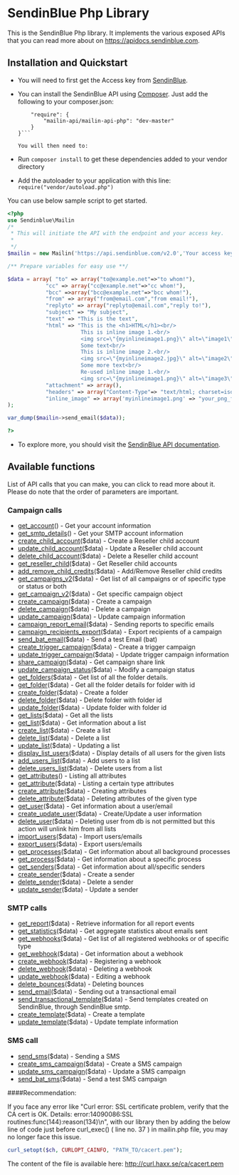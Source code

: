 # SendinBlue Php Library

This is the SendinBlue Php library. It implements the various exposed APIs that you can read more about on https://apidocs.sendinblue.com.


## Installation and Quickstart

 * You will need to first get the Access key from [SendinBlue](https://www.sendinblue.com).

 * You can install the SendinBlue API using [Composer](https://packagist.org/packages/mailin-api/mailin-api-php). Just add the following to your composer.json:

    ```{
        "require": {
            "mailin-api/mailin-api-php": "dev-master"
        }
    }```

   You will then need to:
 * Run ``composer install`` to get these dependencies added to your vendor directory
 * Add the autoloader to your application with this line: ``require("vendor/autoload.php")``

You can use below sample script to get started.

```PHP
<?php
use Sendinblue\Mailin
/*
 * This will initiate the API with the endpoint and your access key.
 *
 */
$mailin = new Mailin('https://api.sendinblue.com/v2.0','Your access key');  

/** Prepare variables for easy use **/ 

$data = array( "to" => array("to@example.net"=>"to whom!"),
			"cc" => array("cc@example.net"=>"cc whom!"),
			"bcc" =>array("bcc@example.net"=>"bcc whom!"),
			"from" => array("from@email.com","from email!"),
			"replyto" => array("replyto@email.com","reply to!"),
			"subject" => "My subject",
			"text" => "This is the text",
			"html" => "This is the <h1>HTML</h1><br/>
					   This is inline image 1.<br/>
					   <img src=\"{myinlineimage1.png}\" alt=\"image1\" border=\"0\"><br/>
					   Some text<br/>
					   This is inline image 2.<br/>
					   <img src=\"{myinlineimage2.jpg}\" alt=\"image2\" border=\"0\"><br/>
					   Some more text<br/>
					   Re-used inline image 1.<br/>
					   <img src=\"{myinlineimage1.png}\" alt=\"image3\" border=\"0\">",
			"attachment" => array(),
			"headers" => array("Content-Type"=> "text/html; charset=iso-8859-1","X-param1"=> "value1", "X-param2"=> "value2",...,"X-Mailin-custom"=>"my custom value", "X-Mailin-IP"=> "102.102.1.2", "X-Mailin-Tag" => "My tag"),
			"inline_image" => array('myinlineimage1.png' => "your_png_files_base64_encoded_chunk_data",'myinlineimage2.jpg' => "your_jpg_files_base64_encoded_chunk_data")
);

var_dump($mailin->send_email($data));

?>
```

 * To explore more, you should visit the [SendinBlue API documentation](https://apidocs.sendinblue.com).

## Available functions

List of API calls that you can make, you can click to read more about it. Please do note that the order of parameters are important.

### Campaign calls

 * [get_account](https://apidocs.sendinblue.com/account/#1)() - Get your account information
 * [get_smtp_details](https://apidocs.sendinblue.com/account/#7)() - Get your SMTP account information
 * [create_child_account](https://apidocs.sendinblue.com/account/#2)($data) - Create a Reseller child account
 * [update_child_account](https://apidocs.sendinblue.com/account/#3)($data) - Update a Reseller child account
 * [delete_child_account](https://apidocs.sendinblue.com/account/#4)($data) - Delete a Reseller child account
 * [get_reseller_child](https://apidocs.sendinblue.com/account/#5)($data) - Get Reseller child accounts
 * [add_remove_child_credits](https://apidocs.sendinblue.com/account/#6)($data) - Add/Remove Reseller child credits
 * [get_campaigns_v2](https://apidocs.sendinblue.com/campaign/#1)($data) - Get list of all campaigns or of specific type or status or both
 * [get_campaign_v2](https://apidocs.sendinblue.com/campaign/#1)($data) - Get specific campaign object
 * [create_campaign](https://apidocs.sendinblue.com/campaign/#2)($data) - Create a campaign
 * [delete_campaign](https://apidocs.sendinblue.com/campaign/#3)($data) - Delete a campaign
 * [update_campaign](https://apidocs.sendinblue.com/campaign/#4)($data) - Update campaign information
 * [campaign_report_email](https://apidocs.sendinblue.com/campaign/#5)($data) - Sending reports to specific emails
 * [campaign_recipients_export](https://apidocs.sendinblue.com/campaign/#6)($data) - Export recipients of a campaign
 * [send_bat_email](https://apidocs.sendinblue.com/campaign/#7)($data) - Send a test Email (bat)
 * [create_trigger_campaign](https://apidocs.sendinblue.com/campaign/#8)($data) - Create a trigger campaign
 * [update_trigger_campaign](https://apidocs.sendinblue.com/campaign/#9)($data) - Update trigger campaign information
 * [share_campaign](https://apidocs.sendinblue.com/campaign/#10)($data) - Get campaign share link
 * [update_campaign_status](https://apidocs.sendinblue.com/campaign/#11)($data) - Modify a campaign status
 * [get_folders](https://apidocs.sendinblue.com/folder/#1)($data) - Get list of all the folder details.
 * [get_folder](https://apidocs.sendinblue.com/folder/#2)($data) - Get all the folder details for folder with id <id>
 * [create_folder](https://apidocs.sendinblue.com/folder/#3)($data) - Create a folder
 * [delete_folder](https://apidocs.sendinblue.com/folder/#4)($data) - Delete folder with folder id <id>
 * [update_folder](https://apidocs.sendinblue.com/folder/#5)($data) - Update folder with folder id <id>
 * [get_lists](https://apidocs.sendinblue.com/list/#1)($data) - Get all the lists
 * [get_list](https://apidocs.sendinblue.com/list/#2)($data) - Get information about a list
 * [create_list](https://apidocs.sendinblue.com/list/#3)($data) - Create a list
 * [delete_list](https://apidocs.sendinblue.com/list/#4)($data) - Delete a list
 * [update_list](https://apidocs.sendinblue.com/list/#5)($data) - Updating a list
 * [display_list_users](https://apidocs.sendinblue.com/list/#8)($data) - Display details of all users for the given lists
 * [add_users_list](https://apidocs.sendinblue.com/list/#6)($data) - Add users to a list
 * [delete_users_list](https://apidocs.sendinblue.com/list/#7)($data) - Delete users from a list
 * [get_attributes](https://apidocs.sendinblue.com/attribute/#1)() - Listing all attributes
 * [get_attribute](https://apidocs.sendinblue.com/attribute/#2)($data) - Listing a certain type attributes
 * [create_attribute](https://apidocs.sendinblue.com/attribute/#3)($data) - Creating attributes
 * [delete_attribute](https://apidocs.sendinblue.com/attribute/#4)($data) - Deleting attributes of the given type
 * [get_user](https://apidocs.sendinblue.com/user/#2)($data) - Get information about a user/email
 * [create_update_user](https://apidocs.sendinblue.com/user/#1)($data) - Create/Update a user information
 * [delete_user](https://apidocs.sendinblue.com/user/#3)($data) - Deleting user from db is not permitted but this action will unlink him from all lists
 * [import_users](https://apidocs.sendinblue.com/user/#4)($data) - Import users/emails
 * [export_users](https://apidocs.sendinblue.com/user/#5)($data) - Export users/emails
 * [get_processes](https://apidocs.sendinblue.com/process/#1)($data) - Get information about all background processes
 * [get_process](https://apidocs.sendinblue.com/process/#2)($data) - Get information about a specific process
 * [get_senders](https://apidocs.sendinblue.com/sender-management/#1)($data) - Get information about all/specific senders
 * [create_sender](https://apidocs.sendinblue.com/sender-management/#2)($data) - Create a sender
 * [delete_sender](https://apidocs.sendinblue.com/sender-management/#3)($data) - Delete a sender
 * [update_sender](https://apidocs.sendinblue.com/sender-management/#4)($data) - Update a sender

### SMTP calls

 * [get_report](https://apidocs.sendinblue.com/report/)($data) - Retrieve information for all report events
 * [get_statistics](https://apidocs.sendinblue.com/statistics/)($data) - Get aggregate statistics about emails sent
 * [get_webhooks](https://apidocs.sendinblue.com/webhooks/#1)($data) - Get list of all registered webhooks or of specific type
 * [get_webhook](https://apidocs.sendinblue.com/webhooks/#2)($data) - Get information about a webhook
 * [create_webhook](https://apidocs.sendinblue.com/webhooks/#3)($data) - Registering a webhook
 * [delete_webhook](https://apidocs.sendinblue.com/webhooks/#5)($data) - Deleting a webhook
 * [update_webhook](https://apidocs.sendinblue.com/webhooks/#4)($data) - Editing a webhook
 * [delete_bounces](https://apidocs.sendinblue.com/bounces/)($data) - Deleting bounces
 * [send_email](https://apidocs.sendinblue.com/tutorial-sending-transactional-email/)($data) - Sending out a transactional email
 * [send_transactional_template](https://apidocs.sendinblue.com/template/)($data) - Send templates created on SendinBlue, through SendinBlue smtp.
 * [create_template](https://apidocs.sendinblue.com/template/#2)($data) - Create a template 
 * [update_template](https://apidocs.sendinblue.com/template/#3)($data) - Update template information

### SMS call

 * [send_sms](https://apidocs.sendinblue.com/mailin-sms/#1)($data) - Sending a SMS
 * [create_sms_campaign](https://apidocs.sendinblue.com/mailin-sms/#2)($data) - Create a SMS campaign
 * [update_sms_campaign](https://apidocs.sendinblue.com/mailin-sms/#3)($data) - Update a SMS campaign
 * [send_bat_sms](https://apidocs.sendinblue.com/mailin-sms/#4)($data) - Send a test SMS campaign

####Recommendation:

If you face any error like "Curl error: SSL certificate problem, verify that the CA cert is OK. Details: error:14090086:SSL routines:func(144):reason(134)\n", with our library then by adding the below line of code just before curl_exec() ( line no. 37 ) in mailin.php file, you may no longer face this issue.
```PHP
curl_setopt($ch, CURLOPT_CAINFO, "PATH_TO/cacert.pem");
```
The content of the file is available here: http://curl.haxx.se/ca/cacert.pem